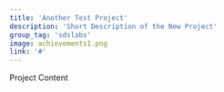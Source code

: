 ```yaml
---
title: 'Another Test Project'
description: 'Short Description of the New Project'
group_tag: 'sdslabs'
image: achievements1.png
link: '#'
---
```


Project Content 
